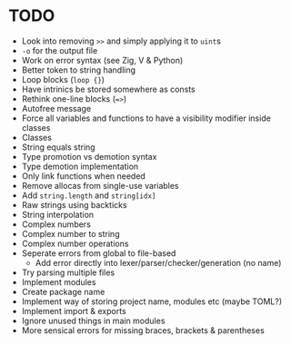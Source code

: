 # TODO
- Look into removing `>>` and simply applying it to `uint`s
- `-o` for the output file
- Work on error syntax (see Zig, V & Python)
- Better token to string handling
- Loop blocks (`loop {}`)
- Have intrinics be stored somewhere as consts
- Rethink one-line blocks (`=>`)
- Autofree message
- Force all variables and functions to have a visibility modifier inside classes
- Classes
- String equals string
- Type promotion vs demotion syntax
- Type demotion implementation
- Only link functions when needed
- Remove allocas from single-use variables
- Add `string.length` and `string[idx]`
- Raw strings using backticks
- String interpolation
- Complex numbers
- Complex number to string
- Complex number operations
- Seperate errors from global to file-based
    - Add error directly into lexer/parser/checker/generation (no name)
- Try parsing multiple files
- Implement modules
- Create package name
- Implement way of storing project name, modules etc (maybe TOML?)
- Implement import & exports
- Ignore unused things in main modules
- More sensical errors for missing braces, brackets & parentheses